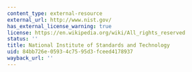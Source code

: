 ```yaml
---
content_type: external-resource
external_url: http://www.nist.gov/
has_external_license_warning: true
license: https://en.wikipedia.org/wiki/All_rights_reserved
status: ''
title: National Institute of Standards and Technology
uid: 84bb726e-0593-4c75-95d3-fceed4178937
wayback_url: ''
---
```

